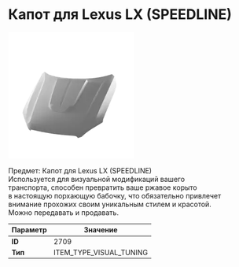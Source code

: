 # Капот для Lexus LX (SPEEDLINE)

![Item Image](../img/2709.webp?raw=true)

Предмет: Капот для Lexus LX (SPEEDLINE)<br>Используется для визуальной модификаций вашего<br>транспорта, способен превратить ваше ржавое корыто<br>в настоящую порхающую бабочку, что обязательно привлечет<br>внимание прохожих своим уникальным стилем и красотой.<br>Можно передавать и продавать.


| Параметр | Значение |
|----------|----------|
| **ID** | 2709 |
| **Тип** | ITEM_TYPE_VISUAL_TUNING |

